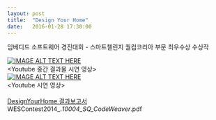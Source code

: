 ```yaml
---
layout: post
title:  "Design Your Home"
date:   2016-01-28 17:30:00
---
```

임베디드 소프트웨어 경진대회 - 스마트챌린지 퀄컴코리아 부문 최우수상 수상작

[![IMAGE ALT TEXT HERE](http://img.youtube.com/vi/snyt5SyHhLk/0.jpg)](http://www.youtube.com/watch?v=snyt5SyHhLk)
<br>\<Youtube 중간 결과물 시연 영상\><br>
[![IMAGE ALT TEXT HERE](http://img.youtube.com/vi/V_S2aP9BAC8/0.jpg)](http://www.youtube.com/watch?v=V_S2aP9BAC8)
<br>\<Youtube 시연 영상\><br>
<br>[DesignYourHome 결과보고서](https://github.com/sp9103/DBN_Handwritten)<br>
WESContest2014_._10004_SQ_CodeWeaver_.pdf
